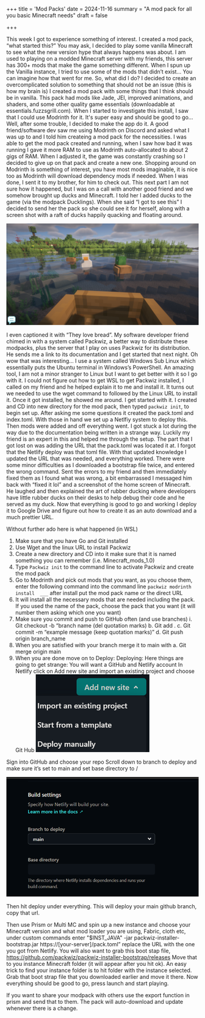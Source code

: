 +++
title = 'Mod Packs'
date = 2024-11-16
summary = "A mod pack for all you basic Minecraft needs"
draft = false

+++

This week I got to experience something of interest. I created a mod pack, “what started this?” You may ask, I decided to play some vanilla Minecraft to see what the new version hype that always happens was about. I am used to playing on a modded Minecraft server with my friends, this server has 300+ mods that make the game something different. When I spun up the Vanilla instance, I tried to use some of the mods that didn’t exist… You can imagine how that went for me. So, what did I do? I decided to create an overcomplicated solution to something that should not be an issue (this is how my brain is) 
I created a mod pack with some things that I think should be in vanilla. This pack had mods like Jade, JEI, improved animations, and shaders, and some other quality game essentials (downloadable at essentials.fuzzsgrill.com). When I started to investigate this install, I saw that I could use Modrinth for it. It's super easy and should be good to go… Well, after some trouble, I decided to make the app do it. A good friend/software dev saw me using Modrinth on Discord and asked what I was up to and I told him createing a mod pack for the necessities. 
I was able to get the mod pack created and running, when I saw how bad it was running I gave it more RAM to use as Modrinth auto-allocated to about 2 gigs of RAM. When I adjusted it, the game was constantly crashing so I decided to give up on that pack and create a new one. Shopping around on Modrinth is something of interest, you have most mods imaginable, it is nice too as Modrinth will download dependency mods if needed. When I was done, I sent it to my brother, for him to check out. This next part I am not sure how it happened, but I was on a call with another good friend and we somehow brought up ducks and Minecraft. I told her I added ducks to the game (via the modpack Ducklings). When she said “I got to see this” I decided to send her the pack so she could see it for herself, along with a screen shot with a raft of ducks happily quacking and floating around.

![ducks floating](/static/images/Ducks.png)

I even captioned it with “They love bread”. My software developer friend chimed in with a system called Packwiz, a better way to distribute these modpacks, plus the server that I play on uses Packwiz for its distribution. He sends me a link to its documentation and I get started that next night. 
Oh wow that was interesting…
I use a system called Windows Sub Linux which essentially puts the Ubuntu terminal in Windows’s PowerShell. An amazing tool, I am not a minor stranger to Linux but I want to get better with it so I go with it. 
I could not figure out how to get WSL to get Packwiz installed, I called on my friend and he helped explain it to me and install it. It turns out we needed to use the wget command to followed by the Linux URL to install it. Once it got installed, he showed me around. I get started with it. I created and CD into new directory for the mod pack, then typed ```packwiz init```, to begin set up. After asking me some questions it created the pack.toml and index.toml. With those in hand we set up a Netlfiy system to deploy this. Then mods were added and off everything went. I got stuck a lot during the way due to the documentation being written in a strange way. Luckily my friend is an expert in this and helped me through the setup. The part that I got lost on was adding the URL that the pack.toml was located it at. I forgot that the Netlify deploy was that toml file. With that updated knowledge I updated the URL that was needed, and everything worked. There were some minor difficulties as I downloaded a bootstrap file twice, and entered the wrong command. Sent the errors to my friend and then immediately fixed them as I found what was wrong, a bit embarrassed I messaged him back with “fixed it lol” and a screenshot of the home screen of Minecraft. 
He laughed and then explained the art of rubber ducking where developers have little rubber ducks on their desks to help debug their code and he served as my duck. Now that everything is good to go and working I deploy it to Google Drive and figure out how to create it as an auto download and a much prettier URL. 

Without further ado here is what happened (in WSL)
1.	Make sure that you have Go and Git installed
2.	Use Wget and the linux URL to install Packwiz 
3.	Create a new directory and CD into it make sure that it is named something you can remember (i.e. Minecraft_mods_1.0)
4.	Type ```Packwiz init``` to the command line to activate Packwiz and create the mod pack
5.	Go to Modrinth and pick out mods that you want, as you choose them, enter the following command into the command line ```packwiz modrinth install  ___``` after install put the mod pack name or the direct URL
6.	It will install all the necessary mods that are needed including the pack. If you used the name of the pack, choose the pack that you want (it will number them asking which one you want) 
7.	Make sure you commit and push to GitHub often (and use branches)
i.	Git checkout -b “branch name (del quotation marks) 
b.	Git add .
c.	Git commit -m “example message (keep quotation marks)”
d.	Git push origin branch_name 
8.	When you are satisfied with your branch merge it to main with 
a.	Git merge origin main
9.	When you are done move on to Deploy:
Deploying:
Here things are going to get strange:
You will want a GitHub and Netlify account 
In Netlify click on Add new site and import an existing project and choose Git Hub 
![Picture of Netlify config](/static/images/Netlify%20config.png)

Sign into GitHub and choose your repo
Scroll down to branch to deploy and make sure it’s set to main and set base directory to / 

![Netlify inputs](/static/images/Netlify%20input.png)

Then hit deploy under everything. This will deploy your main github branch, copy that url. 

Then use Prism or Multi MC and spin up a new instance and choose your Minecraft version and what mod loader you are using, Fabric, cloth etc, under custom commands enter "$INST_JAVA" -jar packwiz-installer-bootstrap.jar https://[your-server]/pack.toml” replace the URL with the one you got from Netlify.
You will also want to grab this boot stap file, https://github.com/packwiz/packwiz-installer-bootstrap/releases 
Move that to you instance Minecraft folder (it will appear after you hit ok). An easy trick to find your instance folder is to hit folder with the instance selected. Grab that boot strap file that you downloaded earlier and move it there. Now everything should be good to go, press launch and start playing.

If you want to share your modpack with others use the export function in prism and send that to them. The pack will auto-download and update whenever there is a change. 
